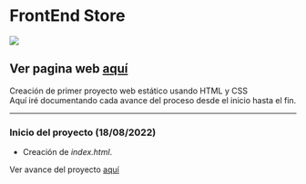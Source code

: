 # FrontEnd Store

![](#)
## Ver pagina web [aquí](#)

Creación de primer proyecto web estático usando HTML y CSS<br />
Aquí iré documentando cada avance del proceso desde el inicio hasta el fin.
<hr>

### Inicio del proyecto (18/08/2022)
* Creación de _index.html_.

Ver avance del proyecto [aquí](#)